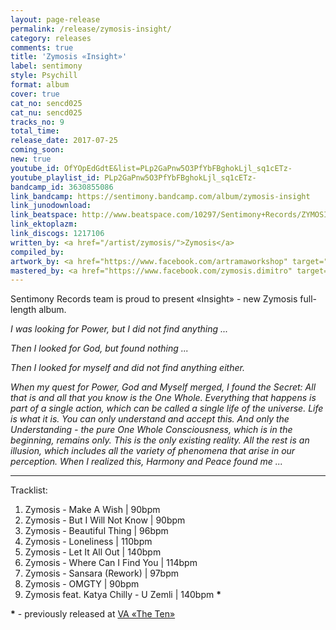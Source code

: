 ```yaml
---
layout: page-release
permalink: /release/zymosis-insight/
category: releases
comments: true
title: 'Zymosis «Insight»'
label: sentimony
style: Psychill
format: album
cover: true
cat_no: sencd025
cat_nu: sencd025
tracks_no: 9
total_time: 
release_date: 2017-07-25
coming_soon: 
new: true
youtube_id: OfYOpEdGdtE&list=PLp2GaPnw5O3PfYbFBghokLjl_sq1cETz-
youtube_playlist_id: PLp2GaPnw5O3PfYbFBghokLjl_sq1cETz-
bandcamp_id: 3630855086
link_bandcamp: https://sentimony.bandcamp.com/album/zymosis-insight
link_junodownload: 
link_beatspace: http://www.beatspace.com/10297/Sentimony+Records/ZYMOSIS/Insight/detail.aspx
link_ektoplazm: 
link_discogs: 1217106
written_by: <a href="/artist/zymosis/">Zymosis</a>
compiled_by: 
artwork_by: <a href="https://www.facebook.com/artramaworkshop" target="_blank" rel="noopener">Artrama</a>
mastered_by: <a href="https://www.facebook.com/zymosis.dimitro" target="_blank" rel="noopener">Dimitro (Zymosis Studio)</a>
---
```


Sentimony Records team is proud to present «Insight» - new Zymosis full-length album.

_I was looking for Power, but I did not find anything ..._

_Then I looked for God, but found nothing ..._

_Then I looked for myself and did not find anything either._

_When my quest for Power, God and Myself merged, I found the Secret:_
_All that is and all that you know is the One Whole._
_Everything that happens is part of a single action, which can be called a single life of the universe. Life is what it is. You can only understand and accept this. And only the Understanding - the pure One Whole Consciousness, which is in the beginning, remains only. This is the only existing reality. All the rest is an illusion, which includes all the variety of phenomena that arise in our perception._
_When I realized this, Harmony and Peace found me ..._

---
Tracklist:

01. Zymosis - Make A Wish \| 90bpm
02. Zymosis - But I Will Not Know \| 90bpm
03. Zymosis - Beautiful Thing \| 96bpm
04. Zymosis - Loneliness \| 110bpm
05. Zymosis - Let It All Out \| 140bpm
06. Zymosis - Where Can I Find You \| 114bpm
07. Zymosis - Sansara (Rework) \| 97bpm
08. Zymosis - OMGTY \| 90bpm
09. Zymosis feat. Katya Chilly - U Zemli \| 140bpm **\***

**\*** - previously released at [VA «The Ten»](/release/va-the-ten/)
